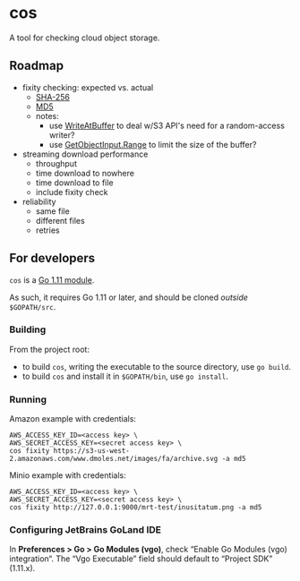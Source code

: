 # cos

A tool for checking cloud object storage.

## Roadmap

- fixity checking: expected vs. actual
  - [SHA-256](https://golang.org/pkg/crypto/sha256/)
  - [MD5](https://golang.org/pkg/crypto/md5/)
  - notes:
    - use [WriteAtBuffer](https://docs.aws.amazon.com/sdk-for-go/api/aws/#WriteAtBuffer)
      to deal w/S3 API's need for a random-access writer?
    - use [GetObjectInput.Range](https://docs.aws.amazon.com/sdk-for-go/api/service/s3/#GetObjectInput)
      to limit the size of the buffer?
- streaming download performance
  - throughput
  - time download to nowhere 
  - time download to file
  - include fixity check
- reliability
  - same file
  - different files
  - retries

## For developers

`cos` is a [Go 1.11 module](https://github.com/golang/go/wiki/Modules). 

As such, it requires Go 1.11 or later, and should be cloned _outside_
`$GOPATH/src`.

### Building

From the project root:

- to build `cos`, writing the executable to the source directory, use `go build`.
- to build `cos` and install it in `$GOPATH/bin`, use `go install`.

### Running

Amazon example with credentials:

```
AWS_ACCESS_KEY_ID=<access key> \
AWS_SECRET_ACCESS_KEY=<secret access key> \
cos fixity https://s3-us-west-2.amazonaws.com/www.dmoles.net/images/fa/archive.svg -a md5
```

Minio example with credentials:

```
AWS_ACCESS_KEY_ID=<access key> \
AWS_SECRET_ACCESS_KEY=<secret access key> \
cos fixity http://127.0.0.1:9000/mrt-test/inusitatum.png -a md5
```

### Configuring JetBrains GoLand IDE

In **Preferences > Go > Go Modules (vgo)**, check “Enable Go Modules (vgo)
integration“. The “Vgo Executable” field should default to “Project SDK”
(1.11.x).

